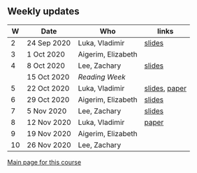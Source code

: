 
## Weekly updates

| W | Date | Who | links |
|---|------|-----| ------ |
| 2 | 24 Sep 2020 | Luka, Vladimir | [slides](./weekly_updates/2020-09-24_LukaVlad_COVID_19_Weekly_Update.pdf) |
| 3 |  1 Oct 2020 | Aigerim, Elizabeth | |
| 4 |  8 Oct 2020 | Lee, Zachary | [slides](./weekly_updates/2020-10-08_LeeZach_Weekly_Update__Modelling_COVID_19_with_Hospitalization_and_Imperfect_Lockdown.pdf) |
|   | 15 Oct 2020 | _Reading Week_ | |
| 5 | 22 Oct 2020 | Luka, Vladimir | [slides](./weekly_updates/2020-10-22_LukaVlad_COVID_19_Weekly_Update.pdf), [paper](./weekly_updates/YingOClery2020_COVIDinSupermarketsABM.pdf) |
| 6 | 29 Oct 2020 | Aigerim, Elizabeth | [slides](./weekly_updates/2020-10-29_ElizabethAigerim_CovidUpdate.pdf)|
| 7 |  5 Nov 2020 | Lee, Zachary | [slides](./weekly_updates/2020-11-05_LeeZach_WeeklyUpdate_FluCovidInteractions.pdf)|
| 8 | 12 Nov 2020 | Luka, Vladimir | [paper](./weekly_updates/Lan+20_OccupEnvMed_COVID_MentalHealthRetail.pdf)|
| 9 | 19 Nov 2020 | Aigerim, Elizabeth | |
|10 | 26 Nov 2020 | Lee, Zachary | |

[Main page for this course](https://davidearn.github.io/tmb2020/)
